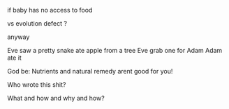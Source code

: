 if baby has no access to food

vs evolution defect ?

anyway

Eve saw a pretty snake ate apple from a tree
Eve grab one for Adam
Adam ate it

God be: Nutrients and natural remedy arent good for you!

Who wrote this shit?

What and how and why and how?
